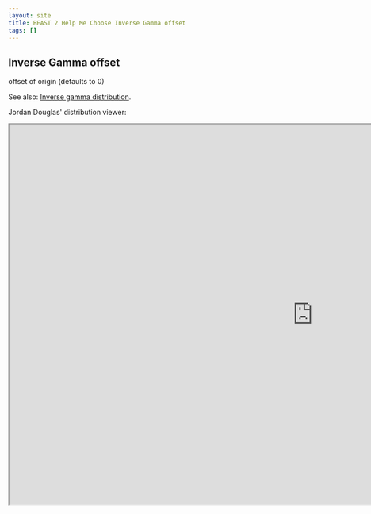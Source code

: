 ```yaml
---
layout: site
title: BEAST 2 Help Me Choose Inverse Gamma offset
tags: []
---
```


## Inverse Gamma offset

offset of origin (defaults to 0)


See also: [Inverse gamma distribution](https://en.wikipedia.org/wiki/Inverse-gamma_distribution).


Jordan Douglas' distribution viewer: 
<iframe width='1224' height='768' src='https://jordandouglas.github.io/distributions/' title='Distribution Viewer'></iframe>
